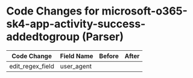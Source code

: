 # Code Changes for microsoft-o365-sk4-app-activity-success-addedtogroup (Parser)

| Code Change | Field Name | Before | After |
|-------------|------------|--------|-------|
| edit_regex_field | user_agent |  |  |
